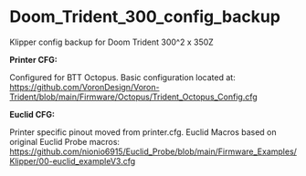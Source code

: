 # Doom_Trident_300_config_backup

Klipper config backup for Doom Trident 300^2 x 350Z

**Printer CFG:**

Configured for BTT Octopus. Basic configuration located at: https://github.com/VoronDesign/Voron-Trident/blob/main/Firmware/Octopus/Trident_Octopus_Config.cfg

**Euclid CFG:**

Printer specific pinout moved from printer.cfg. Euclid Macros based on original Euclid Probe macros: https://github.com/nionio6915/Euclid_Probe/blob/main/Firmware_Examples/Klipper/00-euclid_exampleV3.cfg
